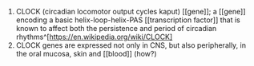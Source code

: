 1. CLOCK (circadian locomotor output cycles kaput) [[gene]]; a [[gene]] encoding a basic helix-loop-helix-PAS [[transcription factor]] that is known to affect both the persistence and period of circadian rhythms^[https://en.wikipedia.org/wiki/CLOCK]
2. CLOCK genes are expressed not only in CNS, but also peripherally, in the oral mucosa, skin and [[blood]] (how?)